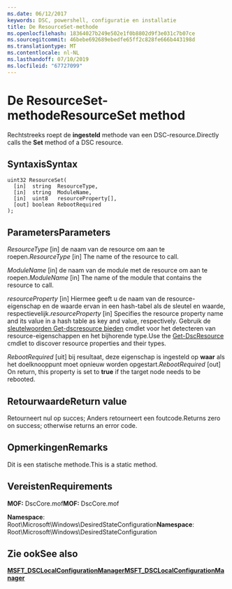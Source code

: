```yaml
---
ms.date: 06/12/2017
keywords: DSC, powershell, configuratie en installatie
title: De ResourceSet-methode
ms.openlocfilehash: 18364027b249e502e1f0b8802d9f3e031c7b07ce
ms.sourcegitcommit: 46bebe692689ebedfe65ff2c828fe666b443198d
ms.translationtype: MT
ms.contentlocale: nl-NL
ms.lasthandoff: 07/10/2019
ms.locfileid: "67727099"
---
```

# <a name="resourceset-method"></a><span data-ttu-id="e35c3-103">De ResourceSet-methode</span><span class="sxs-lookup"><span data-stu-id="e35c3-103">ResourceSet method</span></span>

<span data-ttu-id="e35c3-104">Rechtstreeks roept de **ingesteld** methode van een DSC-resource.</span><span class="sxs-lookup"><span data-stu-id="e35c3-104">Directly calls the **Set** method of a DSC resource.</span></span>

## <a name="syntax"></a><span data-ttu-id="e35c3-105">Syntaxis</span><span class="sxs-lookup"><span data-stu-id="e35c3-105">Syntax</span></span>

```mof
uint32 ResourceSet(
  [in]  string  ResourceType,
  [in]  string  ModuleName,
  [in]  uint8   resourceProperty[],
  [out] boolean RebootRequired
);
```

## <a name="parameters"></a><span data-ttu-id="e35c3-106">Parameters</span><span class="sxs-lookup"><span data-stu-id="e35c3-106">Parameters</span></span>

<span data-ttu-id="e35c3-107">*ResourceType* \[in\] de naam van de resource om aan te roepen.</span><span class="sxs-lookup"><span data-stu-id="e35c3-107">*ResourceType* \[in\] The name of the resource to call.</span></span>

<span data-ttu-id="e35c3-108">*ModuleName* \[in\] de naam van de module met de resource om aan te roepen.</span><span class="sxs-lookup"><span data-stu-id="e35c3-108">*ModuleName* \[in\] The name of the module that contains the resource to call.</span></span>

<span data-ttu-id="e35c3-109">*resourceProperty* \[in\] Hiermee geeft u de naam van de resource-eigenschap en de waarde ervan in een hash-tabel als de sleutel en waarde, respectievelijk.</span><span class="sxs-lookup"><span data-stu-id="e35c3-109">*resourceProperty* \[in\] Specifies the resource property name and its value in a hash table as key and value, respectively.</span></span> <span data-ttu-id="e35c3-110">Gebruik de [sleutelwoorden Get-dscresource bieden](/powershell/module/PSDesiredStateConfiguration/Get-DscResource) cmdlet voor het detecteren van resource-eigenschappen en het bijhorende type.</span><span class="sxs-lookup"><span data-stu-id="e35c3-110">Use the [Get-DscResource](/powershell/module/PSDesiredStateConfiguration/Get-DscResource) cmdlet to discover resource properties and their types.</span></span>

<span data-ttu-id="e35c3-111">*RebootRequired* \[uit\] bij resultaat, deze eigenschap is ingesteld op **waar** als het doelknooppunt moet opnieuw worden opgestart.</span><span class="sxs-lookup"><span data-stu-id="e35c3-111">*RebootRequired* \[out\] On return, this property is set to **true** if the target node needs to be rebooted.</span></span>

## <a name="return-value"></a><span data-ttu-id="e35c3-112">Retourwaarde</span><span class="sxs-lookup"><span data-stu-id="e35c3-112">Return value</span></span>

<span data-ttu-id="e35c3-113">Retourneert nul op succes; Anders retourneert een foutcode.</span><span class="sxs-lookup"><span data-stu-id="e35c3-113">Returns zero on success; otherwise returns an error code.</span></span>

## <a name="remarks"></a><span data-ttu-id="e35c3-114">Opmerkingen</span><span class="sxs-lookup"><span data-stu-id="e35c3-114">Remarks</span></span>

<span data-ttu-id="e35c3-115">Dit is een statische methode.</span><span class="sxs-lookup"><span data-stu-id="e35c3-115">This is a static method.</span></span>

## <a name="requirements"></a><span data-ttu-id="e35c3-116">Vereisten</span><span class="sxs-lookup"><span data-stu-id="e35c3-116">Requirements</span></span>

<span data-ttu-id="e35c3-117">**MOF:** DscCore.mof</span><span class="sxs-lookup"><span data-stu-id="e35c3-117">**MOF:** DscCore.mof</span></span>

<span data-ttu-id="e35c3-118">**Namespace**: Root\Microsoft\Windows\DesiredStateConfiguration</span><span class="sxs-lookup"><span data-stu-id="e35c3-118">**Namespace**: Root\Microsoft\Windows\DesiredStateConfiguration</span></span>

## <a name="see-also"></a><span data-ttu-id="e35c3-119">Zie ook</span><span class="sxs-lookup"><span data-stu-id="e35c3-119">See also</span></span>

[<span data-ttu-id="e35c3-120">**MSFT_DSCLocalConfigurationManager**</span><span class="sxs-lookup"><span data-stu-id="e35c3-120">**MSFT_DSCLocalConfigurationManager**</span></span>](msft-dsclocalconfigurationmanager.md)
